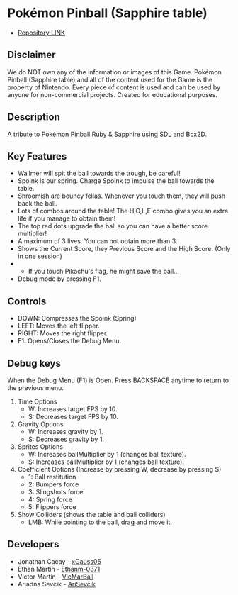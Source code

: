 # Pokémon Pinball (Sapphire table)

- [Repository LINK](https://github.com/xGauss05/Physics-Pinball)

## Disclaimer

We do NOT own any of the information or images of this Game. Pokémon Pinball (Sapphire table) and all of the content used for the Game is the property of Nintendo. 
Every piece of content is used and can be used by anyone for non-commercial projects. Created for educational purposes.

## Description
A tribute to Pokémon Pinball Ruby & Sapphire using SDL and Box2D. 

## Key Features
- Wailmer will spit the ball towards the trough, be careful!
- Spoink is our spring. Charge Spoink to impulse the ball towards the table.
- Shroomish are bouncy fellas. Whenever you touch them, they will push back the ball.
- Lots of combos around the table! The H,O,L,E combo gives you an extra life if you manage to obtain them!
- The top red dots upgrade the ball so you can have a better score multiplier!
- A maximum of 3 lives. You can not obtain more than 3.
- Shows the Current Score, they Previous Score and the High Score. (Only in one session)
- - If you touch Pikachu's flag, he might save the ball...
- Debug mode by pressing F1.

## Controls
- DOWN: Compresses the Spoink (Spring)
- LEFT: Moves the left flipper.
- RIGHT: Moves the right flipper.
- F1: Opens/Closes the Debug Menu.

## Debug keys
When the Debug Menu (F1) is Open. Press BACKSPACE anytime to return to the previous menu.

1. Time Options
    - W: Increases target FPS by 10.
    - S: Decreases target FPS by 10.
2. Gravity Options
    - W: Increases gravity by 1.
    - S: Decreases gravity by 1.
3. Sprites Options
    - W: Increases ballMultiplier by 1 (changes ball texture).
    - S: Increases ballMultiplier by 1 (changes ball texture).
4. Coefficient Options (Increase by pressing W, decrease by pressing S)
    - 1: Ball restitution
    - 2: Bumpers force
    - 3: Slingshots force
    - 4: Spring force
    - 5: Flippers force
5. Show Colliders (shows the table and ball colliders)
    - LMB: While pointing to the ball, drag and move it.

## Developers
- Jonathan Cacay - [xGauss05](https://github.com/xGauss05)
- Ethan Martín - [Ethanm-0371](https://github.com/Ethanm-0371)
- Víctor Martín - [VicMarBall](https://github.com/VicMarBall)
- Ariadna Sevcik - [AriSevcik](https://github.com/AriSevcik)
